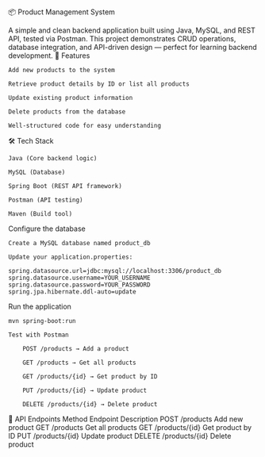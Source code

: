 📦 Product Management System

A simple and clean backend application built using Java, MySQL, and REST API, tested via Postman.
This project demonstrates CRUD operations, database integration, and API-driven design — perfect for learning backend development.
🚀 Features

    Add new products to the system

    Retrieve product details by ID or list all products

    Update existing product information

    Delete products from the database

    Well-structured code for easy understanding

🛠 Tech Stack

    Java (Core backend logic)

    MySQL (Database)

    Spring Boot (REST API framework)

    Postman (API testing)

    Maven (Build tool)

   

Configure the database

    Create a MySQL database named product_db

    Update your application.properties:

    spring.datasource.url=jdbc:mysql://localhost:3306/product_db
    spring.datasource.username=YOUR_USERNAME
    spring.datasource.password=YOUR_PASSWORD
    spring.jpa.hibernate.ddl-auto=update

Run the application

    mvn spring-boot:run

    Test with Postman

        POST /products → Add a product

        GET /products → Get all products

        GET /products/{id} → Get product by ID

        PUT /products/{id} → Update product

        DELETE /products/{id} → Delete product

📌 API Endpoints
Method	Endpoint	Description
POST	/products	Add new product
GET	/products	Get all products
GET	/products/{id}	Get product by ID
PUT	/products/{id}	Update product
DELETE	/products/{id}	Delete product
